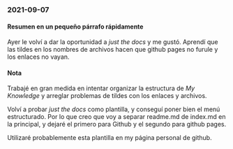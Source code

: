 ### 2021-09-07

#### Resumen en un pequeño párrafo rápidamente
Ayer le volví a dar la oportunidad a _just the docs_ y me gustó. Aprendí que las tildes en los nombres de archivos hacen que github pages no furule y los enlaces no vayan.

#### Nota
Trabajé en gran medida en intentar organizar la estructura de _My Knowledge_ y arreglar problemas de tildes con los enlaces y archivos. 

Volví a probar _just the docs_ como plantilla, y conseguí poner bien el menú estructurado. Por lo que creo que voy a separar readme.md de index.md en la principal, y dejaré el primero para Github y el segundo para github pages.

Utilizaré probablemente esta plantilla en my página personal de github.